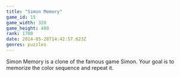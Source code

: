 ```yaml
---
title: "Simon Memory"
game_id: 15
game_width: 320
game_height: 480
rank: 1700
date: 2014-05-28T14:42:57.623Z
genres: puzzles
---
```

Simon Memory is a clone of the famous game Simon. Your goal is to memorize the color sequence and repeat it.